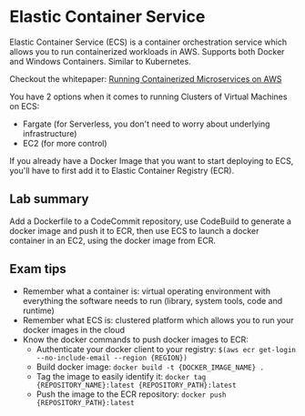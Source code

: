 # Elastic Container Service
Elastic Container Service (ECS) is a container orchestration service which allows you to run containerized workloads in AWS. Supports both Docker and Windows Containers. Similar to Kubernetes. 

Checkout the whitepaper: [Running Containerized Microservices on AWS](https://d1.awsstatic.com/whitepapers/DevOps/running-containerized-microservices-on-aws.pdf)

You have 2 options when it comes to running Clusters of Virtual Machines on ECS:
* Fargate (for Serverless, you don't need to worry about underlying infrastructure)
* EC2 (for more control)

If you already have a Docker Image that you want to start deploying to ECS, you'll have to first add it to Elastic Container Registry (ECR).

## Lab summary
Add a Dockerfile to a CodeCommit repository, use CodeBuild to generate a docker image and push it to ECR, then use ECS to launch a docker container in an EC2, using the docker image from ECR.

## Exam tips
* Remember what a container is: virtual operating environment with everything the software needs to run (library, system tools, code and runtime)
* Remember what ECS is: clustered platform which allows you to run your docker images in the cloud 
* Know the docker commands to push docker images to ECR: 
  * Authenticate your docker client to your registry: `$(aws ecr get-login --no-include-email --region {REGION})`
  * Build docker image: `docker build -t {DOCKER_IMAGE_NAME} .`
  * Tag the image to easily identify it: `docker tag {REPOSITORY_NAME}:latest {REPOSITORY_PATH}:latest`
  * Push the image to the ECR repository: `docker push {REPOSITORY_PATH}:latest`